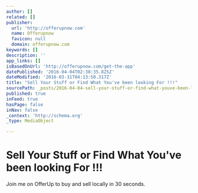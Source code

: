 ```yaml
---
author: []
related: []
publisher:
  url: 'http://offerupnow.com'
  name: Offerupnow
  favicon: null
  domain: offerupnow.com
keywords: []
description: ''
app_links: []
isBasedOnUrl: 'http://offerupnow.com/get-the-app'
datePublished: '2016-04-04T02:38:35.825Z'
dateModified: '2016-03-31T04:13:50.317Z'
title: "Sell Your Stuff or Find What You've been looking For !!!"
sourcePath: _posts/2016-04-04-sell-your-stuff-or-find-what-youve-been-looking-for.md
published: true
inFeed: true
hasPage: false
inNav: false
_context: 'http://schema.org'
_type: MediaObject

---
```

# Sell Your Stuff or Find What You've been looking For !!!

<article style=""></article>

Join me on OfferUp to buy and sell locally in 30 seconds.